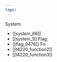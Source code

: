 ```yaml
---
tags:
---
```

System:
- [[system_66]]
- [[system_1]]
Flag:
- [[flag_9476]]
Fn:
- [[t4220_function2]]
- [[t4220_function3]]

